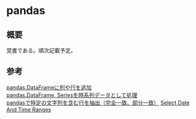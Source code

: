 # pandas

## 概要
覚書である。順次記載予定。


## 参考
[pandas.DataFrameに列や行を追加](https://note.nkmk.me/python-pandas-assign-append/)  
[pandas.DataFrame, Seriesを時系列データとして処理](https://note.nkmk.me/python-pandas-time-series-datetimeindex/)  
[pandasで特定の文字列を含む行を抽出（完全一致、部分一致）](https://note.nkmk.me/python-pandas-str-contains-match/)
[Select Date And Time Ranges](https://chrisalbon.com/machine_learning/preprocessing_dates_and_times/select_date_and_time_ranges/)
